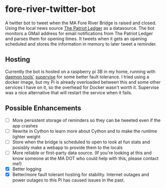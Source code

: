 # fore-river-twitter-bot
A twitter bot to tweet when the MA Fore River Bridge is raised and closed. Using the local news source [The Patriot Ledger](https://www.patriotledger.com/) as a datasource. The bot monitors a GMail address for email notifications from The Patriot Ledger and parses them for opening times. It tweets when it gets an opening scheduled and stores the information in memory to later tweet a reminder.

## Hosting

Currently the bot is hosted on a raspberry pi 3B in my home, running with [daemon tools'](https://cr.yp.to/daemontools.html) [supervise](https://cr.yp.to/daemontools/supervise.html) for some better fault tolerance. I tried using a docker image, but my Pi is already overloaded between this and some other services I have on it, so the overhead for Docker wasn't worth it. Supervise was a nice alternative that will restart the service when it fails.

## Possible Enhancements

- [ ] More persistent storage of reminders so they can be tweeted even if the app crashes
- [ ] Rewrite in Cython to learn more about Cython and to make the runtime lighter weight
- [ ] Store when the bridge is scheduled to open to look at fun stats and posisbly make a webapp to provide them to the locals
- [ ] More reliable or first-party data source. (If you're looking at this and know someone at the MA DOT who could help with this, please contact me!)
- [X] Better logging
- [X] Better/more fault tolerant hosting for stability. Internet outages and power outages to this Pi has caused issues in the past.
